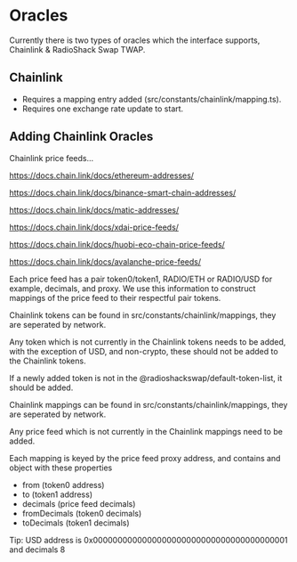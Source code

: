 # Oracles

Currently there is two types of oracles which the interface supports, Chainlink & RadioShack Swap TWAP.

## Chainlink

- Requires a mapping entry added (src/constants/chainlink/mapping.ts).
- Requires one exchange rate update to start.

## Adding Chainlink Oracles

Chainlink price feeds...

https://docs.chain.link/docs/ethereum-addresses/

https://docs.chain.link/docs/binance-smart-chain-addresses/

https://docs.chain.link/docs/matic-addresses/

https://docs.chain.link/docs/xdai-price-feeds/

https://docs.chain.link/docs/huobi-eco-chain-price-feeds/

https://docs.chain.link/docs/avalanche-price-feeds/

Each price feed has a pair token0/token1, RADIO/ETH or RADIO/USD for example, decimals, and proxy. We use this information to construct mappings of the price feed to their respectful pair tokens.

Chainlink tokens can be found in src/constants/chainlink/mappings, they are seperated by network.

Any token which is not currently in the Chainlink tokens needs to be added, with the exception of USD, and non-crypto, these should not be added to the Chainlink tokens.

If a newly added token is not in the @radioshackswap/default-token-list, it should be added.

Chainlink mappings can be found in src/constants/chainlink/mappings, they are seperated by network.

Any price feed which is not currently in the Chainlink mappings need to be added.

Each mapping is keyed by the price feed proxy address, and contains and object with these properties

- from (token0 address)
- to (token1 address)
- decimals (price feed decimals)
- fromDecimals (token0 decimals)
- toDecimals (token1 decimals)

Tip: USD address is 0x0000000000000000000000000000000000000001 and decimals 8

<!-- ## RadioShack Swap TWAP

- Requires two exchange rate updates to start.
- On creation both current & oracle exchange rate will be set to zero.
- After first update both will still be zero, after the second both would be non-zero if a liquid pool is backing the oracle. -->
